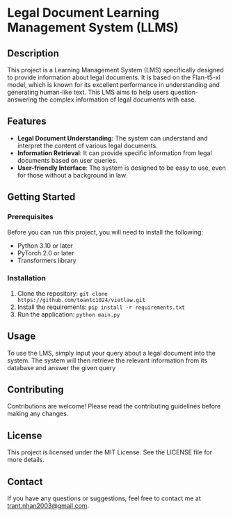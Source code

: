 # Legal Document Learning Management System (LLMS)

## Description
This project is a Learning Management System (LMS) specifically designed to provide information about legal documents. It is based on the Flan-t5-xl model, which is known for its excellent performance in understanding and generating human-like text. This LMS aims to help users question-answering the complex information of legal documents with ease.

## Features
- **Legal Document Understanding**: The system can understand and interpret the content of various legal documents.
- **Information Retrieval**: It can provide specific information from legal documents based on user queries.
- **User-friendly Interface**: The system is designed to be easy to use, even for those without a background in law.

## Getting Started

### Prerequisites
Before you can run this project, you will need to install the following:
- Python 3.10 or later
- PyTorch 2.0 or later
- Transformers library

### Installation
1. Clone the repository: `git clone https://github.com/toantc1024/vietlaw.git`
2. Install the requirements: `pip install -r requirements.txt`
3. Run the application: `python main.py`

## Usage
To use the LMS, simply input your query about a legal document into the system. The system will then retrieve the relevant information from its database and answer the given query

## Contributing
Contributions are welcome! Please read the contributing guidelines before making any changes.

## License
This project is licensed under the MIT License. See the LICENSE file for more details.

## Contact
If you have any questions or suggestions, feel free to contact me at trant.nhan2003@gmail.com.
```

